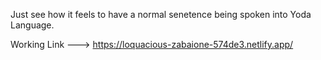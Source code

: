 
Just see how it feels to have a normal senetence being spoken into Yoda Language.

Working Link ---> https://loquacious-zabaione-574de3.netlify.app/

